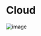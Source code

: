 # Cloud

![image](https://user-images.githubusercontent.com/110176257/185412882-d28ff3d3-3d9f-49a9-8297-bdbef19ebfe6.png)
